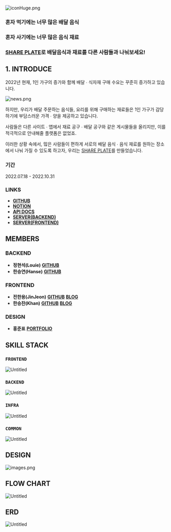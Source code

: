 ![iconHuge.png](./images/iconHuge.png)

### **혼자 먹기에는 너무 많은 배달 음식**

### **혼자 사기에는 너무 많은 음식 재료**

### **[SHARE PLATE](https://d3ew6nkgwjgkva.cloudfront.net)로 배달음식과 재료를 다른 사람들과 나눠보세요!**

## **1. INTRODUCE**

2022년 현재, 1인 가구의 증가와 함께 배달 ∙ 식자재 구매 수요는 꾸준히 증가하고 있습니다.

![news.png](./images/news.png)

하지만, 우리가 배달 주문하는 음식들, 요리를 위해 구매하는 재료들은 1인 가구가 감당하기에 부담스러운 가격 ∙ 양을 제공하고 있습니다.

사람들은 다른 사이트 ∙ 앱에서 재료 공구 ∙ 배달 공구와 같은 게시물들을 올리지만, 이를 적극적으로 안내해줄 플랫폼은 없었죠.

이러한 상황 속에서, 많은 사람들이 편하게 서로의 배달 음식 ∙ 음식 재료를 원하는 장소에서 나눠 가질 수 있도록 하고자, 우리는 [SHARE PLATE](https://d3ew6nkgwjgkva.cloudfront.net)를 만들었습니다.

### **기간**

2022.07.18 - 2022.10.31

### **LINKS**

- **[GITHUB](https://github.com/HJKL2022)**
- **[NOTION](https://www.notion.so/c5352a8d177346aeb36f49e26e59cac1)**
- **[API DOCS](https://louie-03.com/docs/index.html)**
- **[SERVER(BACKEND)](http://louie-03.com)**
- **[SERVER(FRONTEND)](https://d3ew6nkgwjgkva.cloudfront.net/)**

## **MEMBERS**

### **BACKEND**

- **정현석(Louie)**
  [**GITHUB**](https://github.com/Louie-03)
- **한승연(Hanse)**
  [**GITHUB**](https://github.com/rkolx)

### **FRONTEND**

- **전한용(JinJeon)**
  **[GITHUB](https://github.com/JinJeon)**
  **[BLOG](https://jinjeon.github.io)**
- **한승찬(Khan)**
  **[GITHUB](https://github.com/Han-Seung-Chan)**
  **[BLOG](https://velog.io/@pon06188)**

### **DESIGN**

- **홍준표**
  [**PORTFOLIO**](https://www.notion.so/341b4d294dd34058b41ea2087476377f)

## **SKILL STACK**

### **`FRONTEND`**

![Untitled](./images/frontend.png)

### **`BACKEND`**

![Untitled](./images/backend.png)

### **`INFRA`**

![Untitled](./images/infra.png)

### **`COMMON`**

![Untitled](./images/common.png)

## **DESIGN**

![images.png](./images/images.png)

## **FLOW CHART**

![Untitled](./images/workflow.png)

## **ERD**

![Untitled](/images/erd.png)
